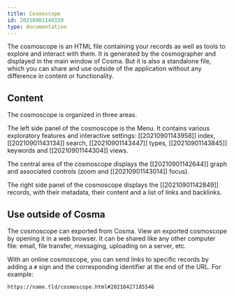 ```yaml
---
title: Cosmoscope
id: 20210901140150
type: documentation
---
```


The cosmoscope is an HTML file containing your records as well as tools to explore and interact with them. It is generated by the cosmographer and displayed in the main window of Cosma. But it is also a standalone file, which you can share and use outside of the application without any difference in content or functionality.

## Content

The cosmoscope is organized in three areas.

The left side panel of the cosmoscope is the Menu. It contains various exploratory features and interactive settings: [[20210901143958]] index, [[20210901143134]] search, [[20210901143447]] types, [[20210901143845]] keywords and [[20210901144304]] views.

The central area of the cosmoscope displays the [[20210901142644]] graph and associated controls (zoom and [[20210901143014]] focus).

The right side panel of the cosmoscope displays the [[20210901142849]] records, with their metadata, their content and a list of links and backlinks.

## Use outside of Cosma

The cosmoscope can exported from Cosma. View an exported cosmoscope by opening it in a web browser. It can be shared like any other computer file: email, file transfer, messaging, uploading on a server, etc.

With an online cosmoscope, you can send links to specific records by adding a `#` sign and the corresponding identifier at the end of the URL. For example:

`https://name.tld/cosmoscope.html#20210427185546`
